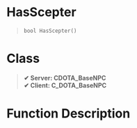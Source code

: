 # HasScepter
> `bool HasScepter()`
# Class
> __✔ Server: CDOTA_BaseNPC__  
> __✔ Client: C_DOTA_BaseNPC__  
# Function Description

